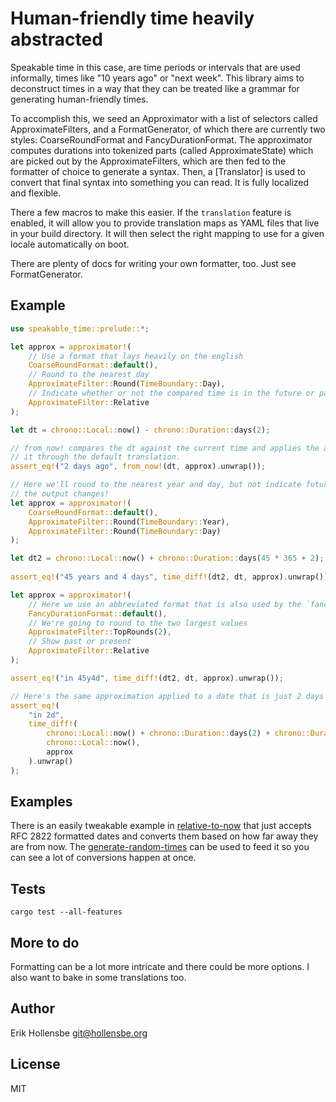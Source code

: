 # Human-friendly time heavily abstracted

Speakable time in this case, are time periods or intervals that are used informally, times like "10 years ago" or "next week". This library aims to deconstruct times in a way that they can be treated like a grammar for generating human-friendly times.

To accomplish this, we seed an Approximator with a list of selectors called ApproximateFilters, and a FormatGenerator, of which there are currently two styles: CoarseRoundFormat and FancyDurationFormat. The approximator computes durations into tokenized parts (called ApproximateState) which are picked out by the ApproximateFilters, which are then fed to the formatter of choice to generate a syntax. Then, a [Translator] is used to convert that final syntax into something you can read. It is fully localized and flexible.

There a few macros to make this easier. If the `translation` feature is enabled, it will allow you to provide translation maps as YAML files that live in your build directory. It will then select the right mapping to use for a given locale automatically on boot.

There are plenty of docs for writing your own formatter, too. Just see FormatGenerator.

## Example

```rust
use speakable_time::prelude::*;

let approx = approximator!(
    // Use a format that lays heavily on the english
    CoarseRoundFormat::default(),
    // Round to the nearest day
    ApproximateFilter::Round(TimeBoundary::Day),
    // Indicate whether or not the compared time is in the future or past
    ApproximateFilter::Relative
);

let dt = chrono::Local::now() - chrono::Duration::days(2);

// from_now! compares the dt against the current time and applies the approximator, and runs
// it through the default translation.
assert_eq!("2 days ago", from_now!(dt, approx).unwrap());

// Here we'll round to the nearest year and day, but not indicate future or past. Watch how
// the output changes!
let approx = approximator!(
    CoarseRoundFormat::default(),
    ApproximateFilter::Round(TimeBoundary::Year),
    ApproximateFilter::Round(TimeBoundary::Day)
);

let dt2 = chrono::Local::now() + chrono::Duration::days(45 * 365 + 2); // account for leap
                                                                       // years
assert_eq!("45 years and 4 days", time_diff!(dt2, dt, approx).unwrap());

let approx = approximator!(
    // Here we use an abbreviated format that is also used by the `fancy-duration` crate.
    FancyDurationFormat::default(),
    // We're going to round to the two largest values
    ApproximateFilter::TopRounds(2),
    // Show past or present
    ApproximateFilter::Relative
);

assert_eq!("in 45y4d", time_diff!(dt2, dt, approx).unwrap());

// Here's the same approximation applied to a date that is just 2 days from now
assert_eq!(
    "in 2d",
    time_diff!(
        chrono::Local::now() + chrono::Duration::days(2) + chrono::Duration::seconds(1),
        chrono::Local::now(),
        approx
    ).unwrap()
);
```

## Examples

There is an easily tweakable example in [relative-to-now](examples/relative-to-now.rs) that just accepts RFC 2822 formatted dates and converts them based on how far away they are from now. The [generate-random-times](examples/generate-random-times.rs) can be used to feed it so you can see a lot of conversions happen at once.

## Tests

```
cargo test --all-features
```

## More to do

Formatting can be a lot more intricate and there could be more options. I also want to bake in some translations too.

## Author

Erik Hollensbe <git@hollensbe.org>

## License

MIT
